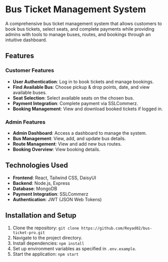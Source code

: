 # Bus Ticket Management System

A comprehensive bus ticket management system that allows customers to book bus tickets, select seats, and complete payments while providing admins with tools to manage buses, routes, and bookings through an intuitive dashboard.

## Features

### Customer Features
- **User Authentication**: Log in to book tickets and manage bookings.
- **Find Available Bus**: Choose pickup & drop points, date, and view available buses.
- **Seat Selection**: Select available seats on the chosen bus.
- **Payment Integration**: Complete payment via SSLCommerz.
- **Booking Management**: View and download booked tickets if logged in.

### Admin Features
- **Admin Dashboard**: Access a dashboard to manage the system.
- **Bus Management**: View, add, and update bus details.
- **Route Management**: View and add new bus routes.
- **Booking Overview**: View booking details.

## Technologies Used
- **Frontend**: React, Tailwind CSS, DaisyUI
- **Backend**: Node.js, Express
- **Database**: MongoDB
- **Payment Integration**: SSLCommerz
- **Authentication**: JWT (JSON Web Tokens)

## Installation and Setup 
1. Clone the repository: `git clone https://github.com/Reyad02/bus-ticket-pro.git`
2. Navigate to the project directory.
3. Install dependencies: `npm install`
4. Set up environment variables as specified in `.env.example`.
5. Start the application: `npm start`
